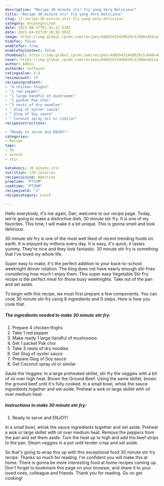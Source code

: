 ```yaml
---
description: "Recipe 30 minute stir fry yang Very Delicious"
title: "Recipe 30 minute stir fry yang Very Delicious"
slug: 17-recipe-30-minute-stir-fry-yang-very-delicious
category: Uncategorized
date: 2022-08-27T01:41:12.538Z
date: 2023-04-01T20:10:58.593Z
image: https://img-global.cpcdn.com/recipes/4dbb54314d9829c5/680x482cq70/30-minute-stir-fry-recipe-main-photo.jpg
hideToc: false
enableToc: true
enableTocContent: false
thumbnail: https://img-global.cpcdn.com/recipes/4dbb54314d9829c5/680x482cq70/30-minute-stir-fry-recipe-main-photo.jpg
cover: https://img-global.cpcdn.com/recipes/4dbb54314d9829c5/680x482cq70/30-minute-stir-fry-recipe-main-photo.jpg
author: Admin
authorAv: notfound
ratingvalue: 4.8
reviewcount: 19
recipeingredient:
- "4 chicken thighs"
- "1 red pepper"
- "1 large handful of mushrooms"
- "1 packet Pak choi"
- "3 nests of dry noodles"
- " Glug of oyster sauce"
- " Glug of Soy sauce"
- " Coconut spray oil or similar"
recipeinstructions:

- "Ready to serve and ENJOY!"
categories:
- Recipe
tags:
- 30
- minute
- stir

katakunci: 30 minute stir 
nutrition: 178 calories
recipecuisine: American
preptime: "PT33M"
cooktime: "PT36M"
recipeyield: "2"
recipecategory: Lunch

---
```



Hello everybody, it's me again, Dan, welcome to our recipe page. Today, we're going to make a distinctive dish, 30 minute stir fry. It is one of my favorites. This time, I will make it a bit unique. This is gonna smell and look delicious.

30 minute stir fry is one of the most well liked of recent trending foods on earth. It is enjoyed by millions every day. It is easy, it's quick, it tastes yummy. They're nice and they look fantastic. 30 minute stir fry is something that I've loved my whole life.

Super easy to make, it&#39;s the perfect addition to your back-to-school weeknight dinner rotation. The blog does not have nearly enough stir-fries considering how much I enjoy them. This super easy Vegetable Stir Fry recipe is the perfect meal for those busy weeknights. Take out of the pan and set aside.


To begin with this recipe, we must first prepare a few components. You can cook 30 minute stir fry using 8 ingredients and 0 steps. Here is how you cook that.

<!--inarticleads1-->

##### The ingredients needed to make 30 minute stir fry:

1. Prepare 4 chicken thighs
1. Take 1 red pepper
1. Make ready 1 large handful of mushrooms
1. Get 1 packet Pak choi
1. Take 3 nests of dry noodles
1. Get  Glug of oyster sauce
1. Prepare  Glug of Soy sauce
1. Get  Coconut spray oil or similar


Saute the Veggies: In a large preheated skillet, stir fry the veggies with a bit of oil over high heat. Brown the Ground Beef: Using the same skillet, brown the ground beef until it&#39;s fully cooked. In a small bowl, whisk the sauce ingredients together and set aside. Preheat a wok or large skillet with oil over medium heat. 

<!--inarticleads2-->

##### Instructions to make 30 minute stir fry:


1. Ready to serve and ENJOY!

In a small bowl, whisk the sauce ingredients together and set aside. Preheat a wok or large skillet with oil over medium heat. Remove the peppers from the pan and set them aside. Turn the heat up to high and add the beef strips to the pan. Steam veggies in a pot until tender crisp and set aside. 

So that's going to wrap this up with this exceptional food 30 minute stir fry recipe. Thanks so much for reading. I'm confident you will make this at home. There is gonna be more interesting food at home recipes coming up. Don't forget to bookmark this page on your browser, and share it to your loved ones, colleague and friends. Thank you for reading. Go on get cooking!
